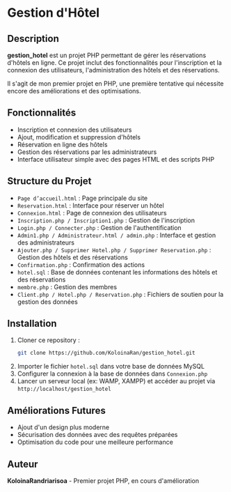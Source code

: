 # Gestion d'Hôtel

## Description
**gestion_hotel** est un projet PHP permettant de gérer les réservations d'hôtels en ligne. Ce projet inclut des fonctionnalités pour l'inscription et la connexion des utilisateurs, l'administration des hôtels et des réservations.

Il s'agit de mon premier projet en PHP, une première tentative qui nécessite encore des améliorations et des optimisations.

## Fonctionnalités
- Inscription et connexion des utilisateurs
- Ajout, modification et suppression d'hôtels
- Réservation en ligne des hôtels
- Gestion des réservations par les administrateurs
- Interface utilisateur simple avec des pages HTML et des scripts PHP

## Structure du Projet

- `Page d’accueil.html` : Page principale du site
- `Reservation.html` : Interface pour réserver un hôtel
- `Connexion.html` : Page de connexion des utilisateurs
- `Inscription.php / Inscription1.php` : Gestion de l'inscription
- `Login.php / Connecter.php` : Gestion de l'authentification
- `Admin1.php / Administrateur.html / admin.php` : Interface et gestion des administrateurs
- `Ajouter.php / Supprimer Hotel.php / Supprimer Reservation.php` : Gestion des hôtels et des réservations
- `Confirmation.php` : Confirmation des actions
- `hotel.sql` : Base de données contenant les informations des hôtels et des réservations
- `membre.php` : Gestion des membres
- `Client.php / Hotel.php / Reservation.php` : Fichiers de soutien pour la gestion des données

## Installation
1. Cloner ce repository :
   ```sh
   git clone https://github.com/KoloinaRan/gestion_hotel.git
   ```
2. Importer le fichier `hotel.sql` dans votre base de données MySQL
3. Configurer la connexion à la base de données dans `Connexion.php`
4. Lancer un serveur local (ex: WAMP, XAMPP) et accéder au projet via `http://localhost/gestion_hotel`

## Améliorations Futures
- Ajout d'un design plus moderne 
- Sécurisation des données avec des requêtes préparées
- Optimisation du code pour une meilleure performance

## Auteur
**KoloinaRandriarisoa** - Premier projet PHP, en cours d'amélioration

